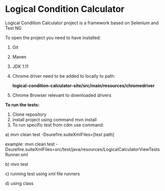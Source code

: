 # Logical Condition Calculator
Logical Condition Calculator project is a framework based on Selenium and  Test NG

To open the project you need to have installed: 
1. Git 
2. Maven
3. JDK 1.11
4. Chrome driver need to be added to locally to path: 

   **logical-condition-calculator-site/src/main/resources/chromedriver**


5. Chrome Browser relevant to downloaded drivers

**To run the tests:** 
1. Clone repository
2. install project using command mvn install
3. To run specific test from cdm use command:

a) mvn clean test -Dsurefire.suiteXmlFiles=[test path]

example:
mvn clean test -Dsurefire.suiteXmlFiles=src/test/java/resources/LogicalCalculatorViewTestsRunner.xml 

b) mvn test

c) running test using xml file runners 

d) using class